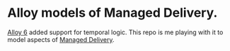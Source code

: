 # Alloy models of Managed Delivery.

[Alloy 6][1] added support for temporal logic. This repo is me playing with it to model aspects of [Managed Delivery](https://managed.delivery).

[1]: https://alloytools.org/alloy6.html
